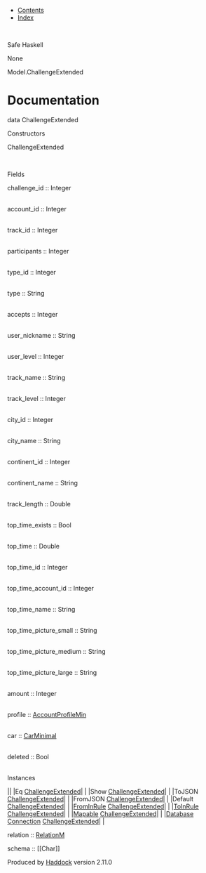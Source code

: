 -   [Contents](index.html)
-   [Index](doc-index.html)

 

Safe Haskell

None

Model.ChallengeExtended

Documentation
=============

data ChallengeExtended

Constructors

ChallengeExtended

 

Fields

challenge\_id :: Integer  
 

account\_id :: Integer  
 

track\_id :: Integer  
 

participants :: Integer  
 

type\_id :: Integer  
 

type :: String  
 

accepts :: Integer  
 

user\_nickname :: String  
 

user\_level :: Integer  
 

track\_name :: String  
 

track\_level :: Integer  
 

city\_id :: Integer  
 

city\_name :: String  
 

continent\_id :: Integer  
 

continent\_name :: String  
 

track\_length :: Double  
 

top\_time\_exists :: Bool  
 

top\_time :: Double  
 

top\_time\_id :: Integer  
 

top\_time\_account\_id :: Integer  
 

top\_time\_name :: String  
 

top\_time\_picture\_small :: String  
 

top\_time\_picture\_medium :: String  
 

top\_time\_picture\_large :: String  
 

amount :: Integer  
 

profile :: [AccountProfileMin](Model-AccountProfileMin.html#t:AccountProfileMin)  
 

car :: [CarMinimal](Model-CarMinimal.html#t:CarMinimal)  
 

deleted :: Bool  
 

Instances

||
|Eq [ChallengeExtended](Model-ChallengeExtended.html#t:ChallengeExtended)| |
|Show [ChallengeExtended](Model-ChallengeExtended.html#t:ChallengeExtended)| |
|ToJSON [ChallengeExtended](Model-ChallengeExtended.html#t:ChallengeExtended)| |
|FromJSON [ChallengeExtended](Model-ChallengeExtended.html#t:ChallengeExtended)| |
|Default [ChallengeExtended](Model-ChallengeExtended.html#t:ChallengeExtended)| |
|[FromInRule](Data-InRules.html#t:FromInRule) [ChallengeExtended](Model-ChallengeExtended.html#t:ChallengeExtended)| |
|[ToInRule](Data-InRules.html#t:ToInRule) [ChallengeExtended](Model-ChallengeExtended.html#t:ChallengeExtended)| |
|[Mapable](Model-General.html#t:Mapable) [ChallengeExtended](Model-ChallengeExtended.html#t:ChallengeExtended)| |
|[Database](Model-General.html#t:Database) [Connection](Data-SqlTransaction.html#t:Connection) [ChallengeExtended](Model-ChallengeExtended.html#t:ChallengeExtended)| |

relation :: [RelationM](Data-Relation.html#t:RelationM)

schema :: [[Char]]

Produced by [Haddock](http://www.haskell.org/haddock/) version 2.11.0
